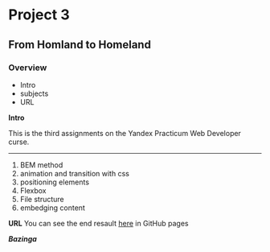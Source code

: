 # Project 3

## From Homland to Homeland

### Overview

- Intro
- subjects
- URL

**Intro**

This is the third assignments on the Yandex Practicum Web Developer curse.

---

1. BEM method
2. animation and transition with css
3. positioning elements
4. Flexbox
5. File structure
6. embedging content

**URL**
You can see the end resault [here](https://carolina-toren.github.io/web_project_3/) in GitHub pages

**_Bazinga_**
